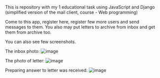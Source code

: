 This is repository with my 1 educational task using JavaScript and Django (simplified version of the mail client, course - Web programming) 

Come to this app, register here, register few more users and send messages to them.
You also may put letters to archive from inbox and get them from archive too.

You can also see few screenshots.

The inbox photo:
![image](https://user-images.githubusercontent.com/106863229/206538569-0681c3c6-800f-42ec-980a-83e3c88a47a5.png)

The photo of letter:
![image](https://user-images.githubusercontent.com/106863229/206539419-f4b5ae23-6634-41fd-9096-0e65ba03e94f.png)

Preparing answer to letter was received:
![image](https://user-images.githubusercontent.com/106863229/206539143-1dcf4f32-4a5c-49d8-9f2f-5f27b4420449.png)
